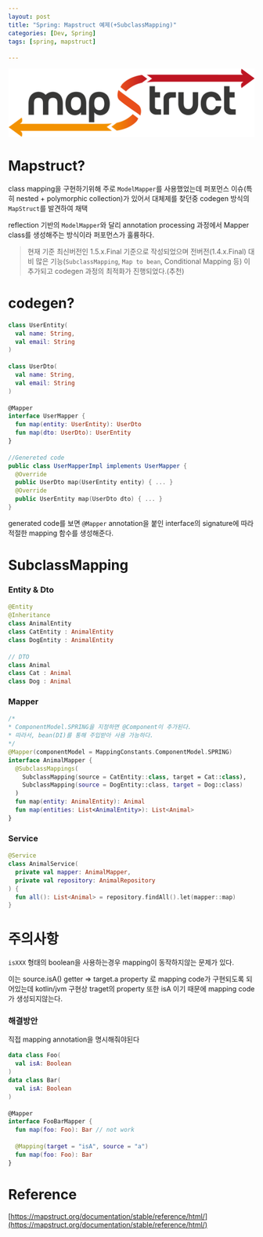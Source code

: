 ```yaml
---
layout: post
title: "Spring: Mapstruct 예제(+SubclassMapping)"
categories: [Dev, Spring]
tags: [spring, mapstruct]

---
```


![mapstruct](/assets/img/220608_1_1.png)

# Mapstruct?

class mapping을 구현하기위해 주로 `ModelMapper`를 사용했었는데 퍼포먼스 이슈(특히 nested + polymorphic collection)가 있어서 대체제를 찾던중 codegen 방식의 `MapStruct`를 발견하여 채택

reflection 기반의 `ModelMapper`와 달리 annotation processing 과정에서 Mapper class를 생성해주는 방식이라 퍼포먼스가 훌륭하다.

> 현재 기준 최신버전인 1.5.x.Final 기준으로 작성되었으며 전버전(1.4.x.Final) 대비 많은 기능(`SubclassMapping`, `Map to bean`, Conditional Mapping 등) 이 추가되고 codegen 과정의 최적화가 진행되었다.(추천)
>

# codegen?

```kotlin
class UserEntity(
  val name: String,
  val email: String
)

class UserDto(
  val name: String,
  val email: String
)

@Mapper
interface UserMapper {
  fun map(entity: UserEntity): UserDto
  fun map(dto: UserDto): UserEntity
}

//Genereted code
public class UserMapperImpl implements UserMapper {
  @Override
  public UserDto map(UserEntity entity) { ... }
  @Override
  public UserEntity map(UserDto dto) { ... }
}
```

generated code를 보면 `@Mapper` annotation을 붙인 interface의 signature에 따라 적절한 mapping 함수를 생성해준다.

# SubclassMapping

### Entity & Dto

```kotlin
@Entity
@Inheritance
class AnimalEntity
class CatEntity : AnimalEntity
class DogEntity : AnimalEntity

// DTO
class Animal
class Cat : Animal
class Dog : Animal
```

### Mapper

```kotlin
/*
* ComponentModel.SPRING을 지정하면 @Component이 추가된다.
* 따라서, bean(DI)를 통해 주입받아 사용 가능하다.
*/
@Mapper(componentModel = MappingConstants.ComponentModel.SPRING)
interface AnimalMapper {
  @SubclassMappings(
    SubclassMapping(source = CatEntity::class, target = Cat::class),
    SubclassMapping(source = DogEntity::class, target = Dog::class)
  )
  fun map(entity: AnimalEntity): Animal
  fun map(entities: List<AnimalEntity>): List<Animal>
}
```

### Service

```kotlin
@Service
class AnimalService(
  private val mapper: AnimalMapper,
  private val repository: AnimalRepository
) {
  fun all(): List<Animal> = repository.findAll().let(mapper::map)
}
```

# 주의사항

`isXXX` 형태의 boolean을 사용하는경우 mapping이 동작하지않는 문제가 있다.

이는 source.isA() getter ⇒ target.a property 로 mapping code가 구현되도록 되어있는데 kotlin/jvm 구현상 traget의 property 또한 isA 이기 때문에 mapping code가 생성되지않는다.

### 해결방안

직접 mapping annotation을 명시해줘야된다

```kotlin
data class Foo(
  val isA: Boolean
)
data class Bar(
  val isA: Boolean
)

@Mapper
interface FooBarMapper {
  fun map(foo: Foo): Bar // not work

  @Mapping(target = "isA", source = "a")
  fun map(foo: Foo): Bar
}
```

# Reference

[https://mapstruct.org/documentation/stable/reference/html/](https://mapstruct.org/documentation/stable/reference/html/)
